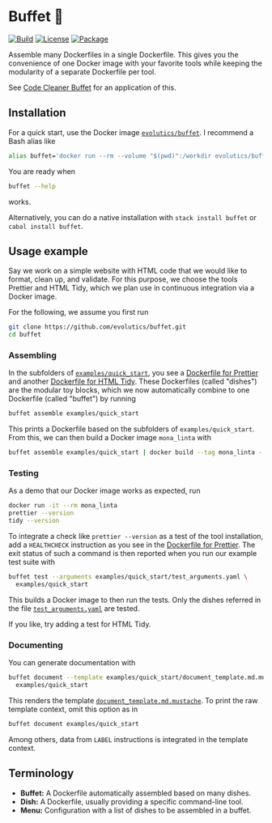 # Buffet 🍜

[![Build](https://img.shields.io/travis/evolutics/buffet)](https://travis-ci.org/evolutics/buffet)
[![License](https://img.shields.io/github/license/evolutics/buffet)](LICENSE)
[![Package](https://img.shields.io/hackage/v/buffet)](https://hackage.haskell.org/package/buffet)

Assemble many Dockerfiles in a single Dockerfile. This gives you the convenience of one Docker image with your favorite tools while keeping the modularity of a separate Dockerfile per tool.

See [Code Cleaner Buffet](https://github.com/evolutics/code-cleaner-buffet) for an application of this.

## Installation

For a quick start, use the Docker image [`evolutics/buffet`](https://hub.docker.com/r/evolutics/buffet). I recommend a Bash alias like

```bash
alias buffet='docker run --rm --volume "$(pwd)":/workdir evolutics/buffet'
```

You are ready when

```bash
buffet --help
```

works.

Alternatively, you can do a native installation with `stack install buffet` or `cabal install buffet`.

## Usage example

Say we work on a simple website with HTML code that we would like to format, clean up, and validate. For this purpose, we choose the tools Prettier and HTML Tidy, which we plan use in continuous integration via a Docker image.

For the following, we assume you first run

```bash
git clone https://github.com/evolutics/buffet.git
cd buffet
```

### Assembling

In the subfolders of [`examples/quick_start`](examples/quick_start), you see a [Dockerfile for Prettier](examples/quick_start/prettier/Dockerfile) and another [Dockerfile for HTML Tidy](examples/quick_start/tidy/Dockerfile). These Dockerfiles (called "dishes") are the modular toy blocks, which we now automatically combine to one Dockerfile (called "buffet") by running

```bash
buffet assemble examples/quick_start
```

This prints a Dockerfile based on the subfolders of `examples/quick_start`. From this, we can then build a Docker image `mona_linta` with

```bash
buffet assemble examples/quick_start | docker build --tag mona_linta -
```

### Testing

As a demo that our Docker image works as expected, run

```bash
docker run -it --rm mona_linta
prettier --version
tidy --version
```

To integrate a check like `prettier --version` as a test of the tool installation, add a `HEALTHCHECK` instruction as you see in the [Dockerfile for Prettier](examples/quick_start/prettier/Dockerfile). The exit status of such a command is then reported when you run our example test suite with

```bash
buffet test --arguments examples/quick_start/test_arguments.yaml \
  examples/quick_start
```

This builds a Docker image to then run the tests. Only the dishes referred in the file [`test_arguments.yaml`](examples/quick_start/test_arguments.yaml) are tested.

If you like, try adding a test for HTML Tidy.

### Documenting

You can generate documentation with

```bash
buffet document --template examples/quick_start/document_template.md.mustache \
  examples/quick_start
```

This renders the template [`document_template.md.mustache`](examples/quick_start/document_template.md.mustache). To print the raw template context, omit this option as in

```bash
buffet document examples/quick_start
```

Among others, data from `LABEL` instructions is integrated in the template context.

## Terminology

- **Buffet:** A Dockerfile automatically assembled based on many dishes.
- **Dish:** A Dockerfile, usually providing a specific command-line tool.
- **Menu:** Configuration with a list of dishes to be assembled in a buffet.
